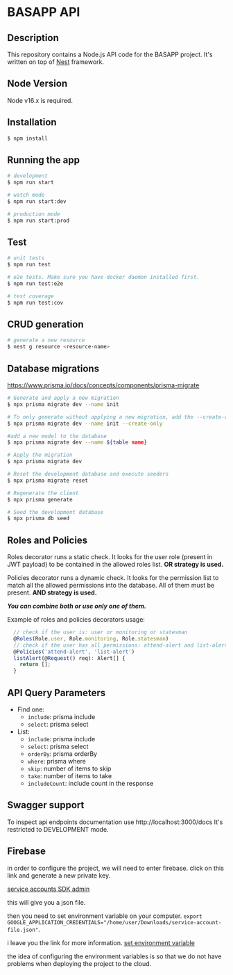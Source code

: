 # BASAPP API

## Description

This repository contains a Node.js API code for the BASAPP project. It's written on top of [Nest](https://github.com/nestjs/nest) framework.

## Node Version

Node v16.x is required.

## Installation

```bash
$ npm install
```

## Running the app

```bash
# development
$ npm run start

# watch mode
$ npm run start:dev

# production mode
$ npm run start:prod
```

## Test

```bash
# unit tests
$ npm run test

# e2e tests. Make sure you have docker daemon installed first.
$ npm run test:e2e

# test coverage
$ npm run test:cov
```

## CRUD generation

```bash
# generate a new resource
$ nest g resource <resource-name>
```

## Database migrations

https://www.prisma.io/docs/concepts/components/prisma-migrate

```bash
# Generate and apply a new migration
$ npx prisma migrate dev --name init

# To only generate without applying a new migration, add the --create-only flag
$ npx prisma migrate dev --name init --create-only

#add a new model to the database
$ npx prisma migrate dev --name ${table name}

# Apply the migration
$ npx prisma migrate dev

# Reset the development database and execute seeders
$ npx prisma migrate reset

# Regenerate the client
$ npx prisma generate

# Seed the development database
$ npx prisma db seed
```

## Roles and Policies

Roles decorator runs a static check. It looks for the user role (present in JWT payload) to be contained in the allowed roles list. **OR strategy is used.**

Policies decorator runs a dynamic check. It looks for the permission list to match all the allowed permissions into the database. All of them must be present. **AND strategy is used.**

_**You can combine both or use only one of them.**_

Example of roles and policies decorators usage:

```js
  // check if the user is: user or monitoring or statesman
  @Roles(Role.user, Role.monitoring, Role.statesman)
  // check if the user has all permissions: attend-alert and list-alert
  @Policies('attend-alert', 'list-alert')
  listAlert(@Request() req): Alert[] {
    return [];
  }
```

## API Query Parameters

- Find one:
  - `include`: prisma include
  - `select`: prisma select
- List:
  - `include`: prisma include
  - `select`: prisma select
  - `orderBy`: prisma orderBy
  - `where`: prisma where
  - `skip`: number of items to skip
  - `take`: number of items to take
  - `includeCount`: include count in the response

## Swagger support

To inspect api endpoints documentation use http://localhost:3000/docs
It's restricted to DEVELOPMENT mode.

## Firebase

in order to configure the project, we will need to enter firebase.
click on this link and generate a new private key.

[service accounts SDK admin](https://console.firebase.google.com/u/0/project/pruebabasap/settings/serviceaccounts/adminsdk)

this will give you a json file.

then you need to set environment variable on your computer. `export GOOGLE_APPLICATION_CREDENTIALS="/home/user/Downloads/service-account-file.json"`.

i leave you the link for more information.
[set environment variable](https://firebase.google.com/docs/admin/setup)

the idea of configuring the environment variables is so that we do not have problems when deploying the project to the cloud.
